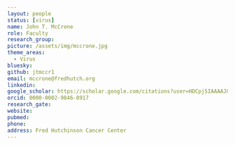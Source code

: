 ```yaml
---
layout: people
status: [virus]
name: John T. McCrone
role: Faculty
research_group: 
picture: /assets/img/mccrone.jpg
theme_areas:
  - Virus
bluesky: 
github: jtmccr1
email: mccrone@fredhutch.org 
linkedin:
google_scholar: https://scholar.google.com/citations?user=HDCpj5IAAAAJ&hl=en
orcid: 0000-0002-9846-8917
research_gate: 
website: 
pubmed: 
phone: 
address: Fred Hutchinson Cancer Center
---
```

